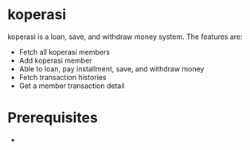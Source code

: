 # koperasi

koperasi is a loan, save, and withdraw money system. The features are:

- Fetch all koperasi members
- Add koperasi member
- Able to loan, pay installment, save, and withdraw money
- Fetch transaction histories
- Get a member transaction detail

# Prerequisites
- 